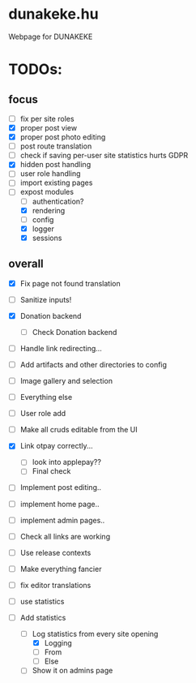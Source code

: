 # dunakeke.hu

Webpage for DUNAKEKE

# TODOs:

## focus
- [ ] fix per site roles
- [x] proper post view
- [x] proper post photo editing
- [ ] post route translation
- [ ] check if saving per-user site statistics hurts GDPR
- [x] hidden post handling
- [ ] user role handling
- [ ] import existing pages
- [ ] expost modules
    - [ ] authentication?
    - [x] rendering
    - [ ] config
    - [x] logger
    - [x] sessions

## overall

- [x] Fix page not found translation
- [ ] Sanitize inputs!
- [x] Donation backend
    - [ ] Check Donation backend
- [ ] Handle link redirecting...
- [ ] Add artifacts and other directories to config
- [ ] Image gallery and selection
- [ ] Everything else
- [ ] User role add
- [ ] Make all cruds editable from the UI
- [x] Link otpay correctly...
    - [ ] look into applepay??
    - [ ] Final check
- [ ] Implement post editing..
- [ ] implement home page..
- [ ] implement admin pages..
- [ ] Check all links are working
- [ ] Use release contexts
- [ ] Make everything fancier
- [ ] fix editor translations
- [ ] use statistics

- [ ] Add statistics
    - [ ] Log statistics from every site opening
        - [x] Logging
        - [ ] From
        - [ ] Else
    - [ ] Show it on admins page
